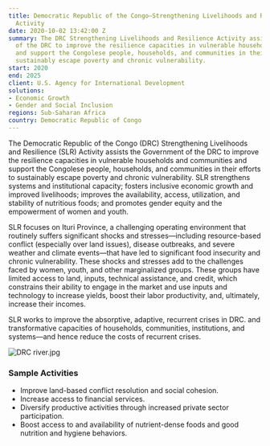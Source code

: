 ```yaml
---
title: Democratic Republic of the Congo—Strengthening Livelihoods and Resilience (SLR)
  Activity
date: 2020-10-02 13:42:00 Z
summary: The DRC Strengthening Livelihoods and Resilience Activity assists the Government
  of the DRC to improve the resilience capacities in vulnerable households and communities
  and support the Congolese people, households, and communities in their efforts to
  sustainably escape poverty and chronic vulnerability.
start: 2020
end: 2025
client: U.S. Agency for International Development
solutions:
- Economic Growth
- Gender and Social Inclusion
regions: Sub-Saharan Africa
country: Democratic Republic of Congo
---
```


The Democratic Republic of the Congo (DRC) Strengthening Livelihoods and Resilience (SLR) Activity assists the Government of the DRC to improve the resilience capacities in vulnerable households and communities and support the Congolese people, households, and communities in their efforts to sustainably escape poverty and chronic vulnerability. SLR strengthens systems and institutional capacity; fosters inclusive economic growth and improved livelihoods; improves the availability, access, utilization, and stability of nutritious foods; and promotes gender equity and the empowerment of women and youth.
 
SLR focuses on Ituri Province, a challenging operating environment that routinely suffers significant shocks and stresses—including resource-based conflict (especially over land issues), disease outbreaks, and severe weather and climate events—that have led to significant food insecurity and chronic vulnerability. These shocks and stresses add to the challenges faced by women, youth, and other marginalized groups. These groups have limited access to land, inputs, technical assistance, and credit, which constrains their ability to engage in the market and use inputs and technology to increase yields, boost their labor productivity, and, ultimately, increase their incomes.

SLR works to improve the absorptive, adaptive, recurrent crises in DRC.
and transformative capacities of households, communities, institutions, and systems—and hence reduce the costs of recurrent crises. 

![DRC river.jpg](/uploads/DRC%20river.jpg)

### Sample Activities

* Improve land-based conflict resolution and social cohesion.
* Increase access to financial services.
* Diversify productive activities through increased private sector participation.
* Boost access to and availability of nutrient-dense foods and good nutrition and hygiene behaviors.